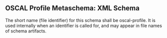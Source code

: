 

## OSCAL Profile Metaschema: XML Schema

The short name (file identifier) for this schema shall be oscal-profile. It is used internally when an identifier is called for, and may appear in file names of schema artifacts.